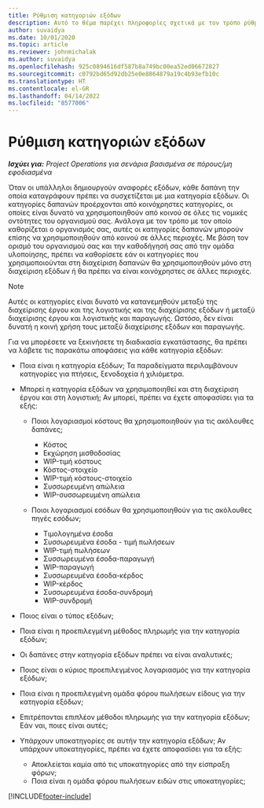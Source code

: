 ```yaml
---
title: Ρύθμιση κατηγοριών εξόδων
description: Αυτό το θέμα παρέχει πληροφορίες σχετικά με τον τρόπο ρύθμισης κατηγοριών εξόδων και κοινόχρηστων κατηγοριών για τις αναφορές εξόδων.
author: suvaidya
ms.date: 10/01/2020
ms.topic: article
ms.reviewer: johnmichalak
ms.author: suvaidya
ms.openlocfilehash: 925c0894616df587b8a749bc00ea52ed06672827
ms.sourcegitcommit: c0792bd65d92db25e0e8864879a19c4b93efb10c
ms.translationtype: HT
ms.contentlocale: el-GR
ms.lasthandoff: 04/14/2022
ms.locfileid: "8577006"
---
```

# <a name="set-up-expense-categories"></a>Ρύθμιση κατηγοριών εξόδων

_**Ισχύει για:** Project Operations για σενάρια βασισμένα σε πόρους/μη εφοδιασμένα_

Όταν οι υπάλληλοι δημιουργούν αναφορές εξόδων, κάθε δαπάνη την οποία καταγράφουν πρέπει να συσχετίζεται με μια κατηγορία εξόδων. Οι κατηγορίες δαπανών προέρχονται από κοινόχρηστες κατηγορίες, οι οποίες είναι δυνατό να χρησιμοποιηθούν από κοινού σε όλες τις νομικές οντότητες του οργανισμού σας. Ανάλογα με τον τρόπο με τον οποίο καθορίζεται ο οργανισμός σας, αυτές οι κατηγορίες δαπανών μπορούν επίσης να χρησιμοποιηθούν από κοινού σε άλλες περιοχές. Με βάση τον ορισμό του οργανισμού σας και την καθοδήγησή σας από την ομάδα υλοποίησης, πρέπει να καθορίσετε εάν οι κατηγορίες που χρησιμοποιούνται στη διαχείριση δαπανών θα χρησιμοποιηθούν μόνο στη διαχείριση εξόδων ή θα πρέπει να είναι κοινόχρηστες σε άλλες περιοχές.

> [!NOTE]
> Αυτές οι κατηγορίες είναι δυνατό να κατανεμηθούν μεταξύ της διαχείρισης έργου και της λογιστικής και της διαχείρισης εξόδων ή μεταξύ διαχείρισης έργου και λογιστικής και παραγωγής. Ωστόσο, δεν είναι δυνατή η κοινή χρήση τους μεταξύ διαχείρισης εξόδων και παραγωγής.

Για να μπορέσετε να ξεκινήσετε τη διαδικασία εγκατάστασης, θα πρέπει να λάβετε τις παρακάτω αποφάσεις για κάθε κατηγορία εξόδων:

- Ποια είναι η κατηγορία εξόδων; Τα παραδείγματα περιλαμβάνουν κατηγορίες για πτήσεις, ξενοδοχεία ή χιλιόμετρα.
- Μπορεί η κατηγορία εξόδων να χρησιμοποιηθεί και στη διαχείριση έργου και στη λογιστική; Αν μπορεί, πρέπει να έχετε αποφασίσει για τα εξής:

    - Ποιοι λογαριασμοί κόστους θα χρησιμοποιηθούν για τις ακόλουθες δαπάνες;

        - Κόστος
        - Εκχώρηση μισθοδοσίας
        - WIP-τιμή κόστους
        - Κόστος-στοιχείο
        - WIP-τιμή κόστους-στοιχείο
        - Συσσωρευμένη απώλεια
        - WIP-συσσωρευμένη απώλεια

    - Ποιοι λογαριασμοί εσόδων θα χρησιμοποιηθούν για τις ακόλουθες πηγές εσόδων;

        - Τιμολογημένα έσοδα
        - Συσσωρευμένα έσοδα - τιμή πωλήσεων
        - WIP-τιμή πωλήσεων
        - Συσσωρευμένα έσοδα-παραγωγή
        - WIP-παραγωγή
        - Συσσωρευμένα έσοδα-κέρδος
        - WIP-κέρδος
        - Συσσωρευμένα έσοδα-συνδρομή
        - WIP-συνδρομή

- Ποιος είναι ο τύπος εξόδων;
- Ποια είναι η προεπιλεγμένη μέθοδος πληρωμής για την κατηγορία εξόδων;
- Οι δαπάνες στην κατηγορία εξόδων πρέπει να είναι αναλυτικές;
- Ποιος είναι ο κύριος προεπιλεγμένος λογαριασμός για την κατηγορία εξόδων;
- Ποια είναι η προεπιλεγμένη ομάδα φόρου πωλήσεων είδους για την κατηγορία εξόδων;
- Επιτρέπονται επιπλέον μέθοδοι πληρωμής για την κατηγορία εξόδων; Εάν ναι, ποιες είναι αυτές;
- Υπάρχουν υποκατηγορίες σε αυτήν την κατηγορία εξόδων; Αν υπάρχουν υποκατηγορίες, πρέπει να έχετε αποφασίσει για τα εξής:

    - Αποκλείεται καμία από τις υποκατηγορίες από την είσπραξη φόρων;
    - Ποια είναι η ομάδα φόρου πωλήσεων ειδών στις υποκατηγορίες;


[!INCLUDE[footer-include](../includes/footer-banner.md)]